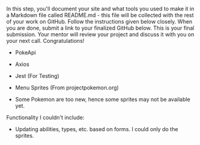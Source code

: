 In this step, you'll document your site and what tools you used to make it in a Markdown file called README.md - this file will be collected with the rest of your work on GitHub. Follow the instructions given below closely. When you are done, submit a link to your finalized GitHub below. This is your final submission. Your mentor will review your project and discuss it with you on your next call. Congratulations!

- PokeApi
- Axios
- Jest (For Testing)
- Menu Sprites (From projectpokemon.org)

- Some Pokemon are too new, hence some sprites may not be available yet.

Functionality I couldn't include:
 - Updating abilities, types, etc. based on forms. I could only do the sprites.